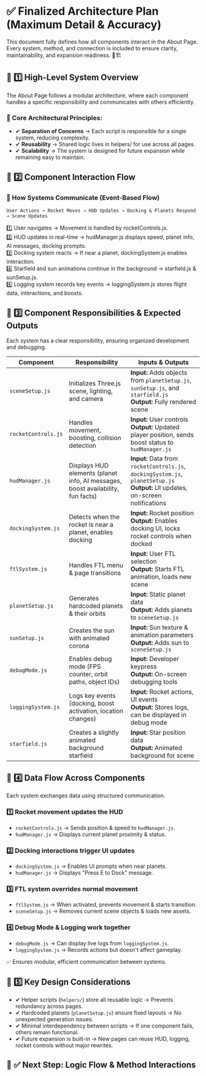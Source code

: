 # ✅ Finalized Architecture Plan (Maximum Detail & Accuracy)

This document fully defines how all components interact in the About Page. Every system, method, and connection is included to ensure clarity, maintainability, and expansion readiness. 🚀🏗️

## 📌 1️⃣ High-Level System Overview

The About Page follows a modular architecture, where each component handles a specific responsibility and communicates with others efficiently.

### 🔹 Core Architectural Principles:
- ✔ **Separation of Concerns** → Each script is responsible for a single system, reducing complexity.
- ✔ **Reusability** → Shared logic lives in helpers/ for use across all pages.
- ✔ **Scalability** → The system is designed for future expansion while remaining easy to maintain.

## 📌 2️⃣ Component Interaction Flow

### 🔹 How Systems Communicate (Event-Based Flow)

```
User Actions → Rocket Moves → HUD Updates → Docking & Planets Respond → Scene Updates
```

1️⃣ User navigates → Movement is handled by rocketControls.js.  
2️⃣ HUD updates in real-time → hudManager.js displays speed, planet info, AI messages, docking prompts.  
3️⃣ Docking system reacts → If near a planet, dockingSystem.js enables interaction.  
4️⃣ Starfield and sun animations continue in the background → starfield.js & sunSetup.js.  
5️⃣ Logging system records key events → loggingSystem.js stores flight data, interactions, and boosts.  

## 📌 3️⃣ Component Responsibilities & Expected Outputs

Each system has a clear responsibility, ensuring organized development and debugging.

| Component | Responsibility | Inputs & Outputs |
|-----------|----------------|------------------|
| `sceneSetup.js` | Initializes Three.js scene, lighting, and camera | **Input:** Adds objects from `planetSetup.js`, `sunSetup.js`, and `starfield.js`<br>**Output:** Fully rendered scene |
| `rocketControls.js` | Handles movement, boosting, collision detection | **Input:** User controls<br>**Output:** Updated player position, sends boost status to `hudManager.js` |
| `hudManager.js` | Displays HUD elements (planet info, AI messages, boost availability, fun facts) | **Input:** Data from `rocketControls.js`, `dockingSystem.js`, `planetSetup.js`<br>**Output:** UI updates, on-screen notifications |
| `dockingSystem.js` | Detects when the rocket is near a planet, enables docking | **Input:** Rocket position<br>**Output:** Enables docking UI, locks rocket controls when docked |
| `ftlSystem.js` | Handles FTL menu & page transitions | **Input:** User FTL selection<br>**Output:** Starts FTL animation, loads new scene |
| `planetSetup.js` | Generates hardcoded planets & their orbits | **Input:** Static planet data<br>**Output:** Adds planets to `sceneSetup.js` |
| `sunSetup.js` | Creates the sun with animated corona | **Input:** Sun texture & animation parameters<br>**Output:** Adds sun to `sceneSetup.js` |
| `debugMode.js` | Enables debug mode (FPS counter, orbit paths, object IDs) | **Input:** Developer keypress<br>**Output:** On-screen debugging tools |
| `loggingSystem.js` | Logs key events (docking, boost activation, location changes) | **Input:** Rocket actions, UI events<br>**Output:** Stores logs, can be displayed in debug mode |
| `starfield.js` | Creates a slightly animated background starfield | **Input:** Star position data<br>**Output:** Animated background for scene |

## 📌 4️⃣ Data Flow Across Components

Each system exchanges data using structured communication.

### 1️⃣ Rocket movement updates the HUD
- `rocketControls.js` → Sends position & speed to `hudManager.js`.
- `hudManager.js` → Displays current planet proximity & status.

### 2️⃣ Docking interactions trigger UI updates
- `dockingSystem.js` → Enables UI prompts when near planets.
- `hudManager.js` → Displays "Press E to Dock" message.

### 3️⃣ FTL system overrides normal movement
- `ftlSystem.js` → When activated, prevents movement & starts transition.
- `sceneSetup.js` → Removes current scene objects & loads new assets.

### 4️⃣ Debug Mode & Logging work together
- `debugMode.js` → Can display live logs from `loggingSystem.js`.
- `loggingSystem.js` → Records actions but doesn't affect gameplay.

✅ Ensures modular, efficient communication between systems.

## 📌 5️⃣ Key Design Considerations

- ✔ Helper scripts (`helpers/`) store all reusable logic → Prevents redundancy across pages.
- ✔ Hardcoded planets (`planetSetup.js`) ensure fixed layouts → No unexpected generation issues.
- ✔ Minimal interdependency between scripts → If one component fails, others remain functional.
- ✔ Future expansion is built-in → New pages can reuse HUD, logging, rocket controls without major rewrites.

## 📌 ✅ Next Step: Logic Flow & Method Interactions


